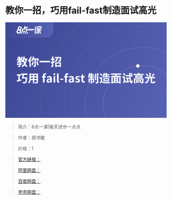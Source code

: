 # 教你一招，巧用fail-fast制造面试高光

![img](../../assets/CioPOWGA6O2AD6_kAACJKx1P2Ns663.png)

> 简介：8点一课|每天进步一点点

> 作者：胡书敏

> 价格：1

> [官方链接：]()

> [阿里网盘：]()

> [百度网盘：]()

> [夸克网盘：]()
